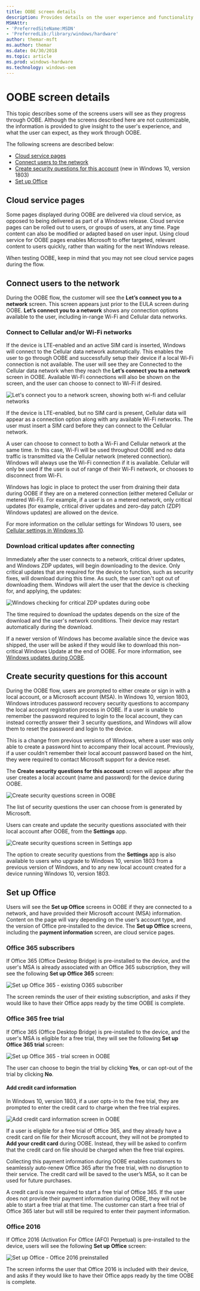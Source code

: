 ```yaml
---
title: OOBE screen details
description: Provides details on the user experience and functionality for several screens in OOBE.
MSHAttr:
- 'PreferredSiteName:MSDN'
- 'PreferredLib:/library/windows/hardware'
author: themar-msft
ms.author: themar
ms.date: 04/30/2018
ms.topic: article
ms.prod: windows-hardware
ms.technology: windows-oem
---
```

# OOBE screen details

This topic describes some of the screens users will see as they progress through OOBE. Although the screens described here are not customizable, the information is provided to give insight to the user's experience, and what the user can expect, as they work through OOBE.

The following screens are described below:

* [Cloud service pages](#cloud-service-pages)
* [Connect users to the network](#connect-users-to-the-network)
* [Create security questions for this account](#create-security-questions-for-this-account) (new in Windows 10, version 1803)
* [Set up Office](#set-up-office)

## Cloud service pages

Some pages displayed during OOBE are delivered via cloud service, as opposed to being delivered as part of a Windows release. Cloud service pages can be rolled out to users, or groups of users, at any time. Page content can also be modified or adapted based on user input. Using cloud service for OOBE pages enables Microsoft to offer targeted, relevant content to users quickly, rather than waiting for the next Windows release.

When testing OOBE, keep in mind that you may not see cloud service pages during the flow.

## Connect users to the network

During the OOBE flow, the customer will see the **Let’s connect you to a network** screen. This screen appears just prior to the EULA screen during OOBE. **Let’s connect you to a network** shows any connection options available to the user, including in-range Wi-Fi and Cellular data networks.

### Connect to Cellular and/or Wi-Fi networks

If the device is LTE-enabled and an active SIM card is inserted, Windows will connect to the Cellular data network automatically. This enables the user to go through OOBE and successfully setup their device if a local Wi-Fi connection is not available. The user will see they are Connected to the Cellular data network when they reach the **Let’s connect you to a network** screen in OOBE. Available Wi-Fi connections will also be shown on the screen, and the user can choose to connect to Wi-Fi if desired.

![Let's connect you to a network screen, showing both wi-fi and cellular networks](images/connect-to-network-screen.jpg)

If the device is LTE-enabled, but no SIM card is present, Cellular data will appear as a connection option along with any available Wi-Fi networks. The user must insert a SIM card before they can connect to the Cellular network.

A user can choose to connect to both a Wi-Fi and Cellular network at the same time. In this case, Wi-Fi will be used throughout OOBE and no data traffic is transmitted via the Cellular network (metered connection). Windows will always use the Wi-Fi connection if it is available. Cellular will only be used if the user is out of range of their Wi-Fi network, or chooses to disconnect from Wi-Fi.

Windows has logic in place to protect the user from draining their data during OOBE if they are on a metered connection (either metered Cellular or metered Wi-Fi). For example, if a user is on a metered network, only critical updates (for example, critical driver updates and zero-day patch (ZDP) Windows updates) are allowed on the device.

For more information on the cellular settings for Windows 10 users, see [Cellular settings in Windows 10](https://support.microsoft.com/en-us/help/10739/windows-10-cellular-settings).

### Download critical updates after connecting

Immediately after the user connects to a network, critical driver updates, and Windows ZDP updates, will begin downloading to the device. Only critical updates that are required for the device to function, such as security fixes, will download during this time. As such, the user can't opt out of downloading them. Windows will alert the user that the device is checking for, and applying, the updates:

![Windows checking for critical ZDP updates during oobe](images/zdp-oobe.png)

The time required to download the updates depends on the size of the download and the user's network conditions. Their device may restart automatically during the download.

If a newer version of Windows has become available since the device was shipped, the user will be asked if they would like to download this non-critical Windows Update at the end of OOBE. For more information, see [Windows updates during OOBE](windows-updates-during-oobe.md).

## Create security questions for this account

During the OOBE flow, users are prompted to either create or sign in with a local account, or a Microsoft account (MSA). In Windows 10, version 1803, Windows introduces password recovery security questions to accompany the local account registration process in OOBE. If a user is unable to remember the password required to login to the local account, they can instead correctly answer their 3 security questions, and Windows will allow them to reset the password and login to the device.

This is a change from previous versions of Windows, where a user was only able to create a password hint to accompany their local account. Previously, if a user couldn’t remember their local account password based on the hint, they were required to contact Microsoft support for a device reset.

The **Create security questions for this account** screen will appear after the user creates a local account (name and password) for the device during OOBE.

![Create security questions screen in OOBE](images/security-questions-oobe.png)

The list of security questions the user can choose from is generated by Microsoft.

Users can create and update the security questions associated with their local account after OOBE, from the **Settings** app.

![Create security questions screen in Settings app](images/security-questions-settings-app.png)

The option to create security questions from the **Settings** app is also available to users who upgrade to Windows 10, version 1803 from a previous version of Windows, and to any new local account created for a device running Windows 10, version 1803.

## Set up Office

Users will see the **Set up Office** screens in OOBE if they are connected to a network, and have provided their Microsoft account (MSA) information. Content on the page will vary depending on the user’s account type, and the version of Office pre-installed to the device. The **Set up Office** screens, including the **payment information** screen, are cloud service pages.

### Office 365 subscribers

If Office 365 (Office Desktop Bridge) is pre-installed to the device, and the user's MSA is already associated with an Office 365 subscription, they will see the following **Set up Office 365** screen:

![Set up Office 365 - existing O365 subscriber](images/oobe-set-up-office-o365-subscriber.png)

The screen reminds the user of their existing subscription, and asks if they would like to have their Office apps ready by the time OOBE is complete.

### Office 365 free trial

If Office 365 (Office Desktop Bridge) is pre-installed to the device, and the user's MSA is eligible for a free trial, they will see the following **Set up Office 365 trial** screen:

![Set up Office 365 - trial screen in OOBE](images/set-up-office365-trial-oobe.png)

The user can choose to begin the trial by clicking **Yes**, or can opt-out of the trial by clicking **No**.

#### Add credit card information

In Windows 10, version 1803, if a user opts-in to the free trial, they are prompted to enter the credit card to charge when the free trial expires.

![Add credit card information screen in OOBE](images/add-credit-card-oobe.png)

If a user is eligible for a free trial of Office 365, and they already have a credit card on file for their Microsoft account, they will not be prompted to **Add your credit card** during OOBE. Instead, they will be asked to confirm that the credit card on file should be charged when the free trial expires.

Collecting this payment information during OOBE enables customers to seamlessly auto-renew Office 365 after the free trial, with no disruption to their service. The credit card will be saved to the user’s MSA, so it can be used for future purchases.

A credit card is now required to start a free trial of Office 365. If the user does not provide their payment information during OOBE, they will not be able to start a free trial at that time. The customer can start a free trial of Office 365 later but will still be required to enter their payment information.

### Office 2016

If Office 2016 (Activation For Office (AFO) Perpetual) is pre-installed to the device, users will see the following **Set up Office** screen:

![Set up Office - Office 2016 preinstalled](images/oobe-set-up-office-afo.jpg)

The screen informs the user that Office 2016 is included with their device, and asks if they would like to have their Office apps ready by the time OOBE is complete.
